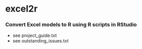 # excel2r

### Convert Excel models to R using R scripts in RStudio

* see project_guide.txt
* see outstanding_issues.txt
